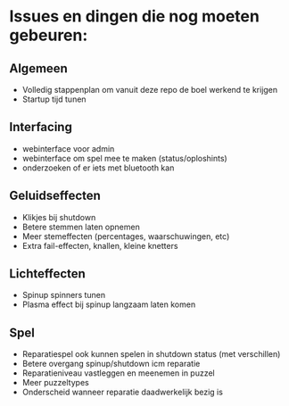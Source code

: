 # Issues en dingen die nog moeten gebeuren:

## Algemeen

* Volledig stappenplan om vanuit deze repo de boel werkend te krijgen
* Startup tijd tunen

## Interfacing

* webinterface voor admin
* webinterface om spel mee te maken (status/oploshints)
* onderzoeken of er iets met bluetooth kan

## Geluidseffecten

* Klikjes bij shutdown
* Betere stemmen laten opnemen
* Meer stemeffecten (percentages, waarschuwingen, etc)
* Extra fail-effecten, knallen, kleine knetters

## Lichteffecten

* Spinup spinners tunen
* Plasma effect bij spinup langzaam laten komen

## Spel

* Reparatiespel ook kunnen spelen in shutdown status (met verschillen)
* Betere overgang spinup/shutdown icm reparatie
* Reparatieniveau vastleggen en meenemen in puzzel
* Meer puzzeltypes
* Onderscheid wanneer reparatie daadwerkelijk bezig is
